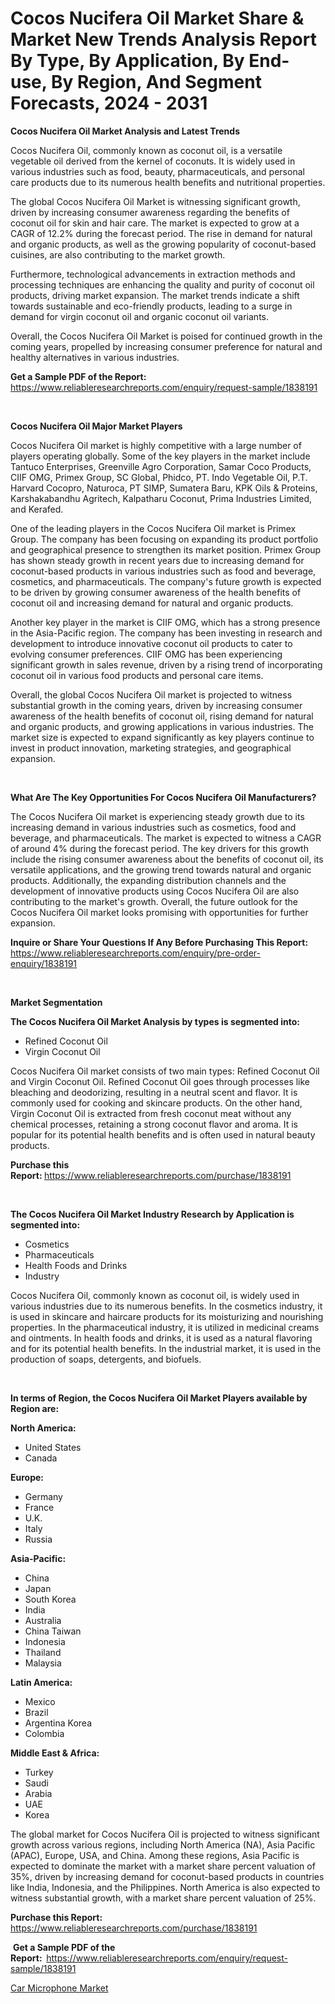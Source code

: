 <p><h1>Cocos Nucifera Oil Market Share & Market New Trends Analysis Report By Type, By Application, By End-use, By Region, And Segment Forecasts, 2024 - 2031</h1></p><p><strong>Cocos Nucifera Oil Market Analysis and Latest Trends</strong></p>
<p><p>Cocos Nucifera Oil, commonly known as coconut oil, is a versatile vegetable oil derived from the kernel of coconuts. It is widely used in various industries such as food, beauty, pharmaceuticals, and personal care products due to its numerous health benefits and nutritional properties.</p><p>The global Cocos Nucifera Oil Market is witnessing significant growth, driven by increasing consumer awareness regarding the benefits of coconut oil for skin and hair care. The market is expected to grow at a CAGR of 12.2% during the forecast period. The rise in demand for natural and organic products, as well as the growing popularity of coconut-based cuisines, are also contributing to the market growth.</p><p>Furthermore, technological advancements in extraction methods and processing techniques are enhancing the quality and purity of coconut oil products, driving market expansion. The market trends indicate a shift towards sustainable and eco-friendly products, leading to a surge in demand for virgin coconut oil and organic coconut oil variants.</p><p>Overall, the Cocos Nucifera Oil Market is poised for continued growth in the coming years, propelled by increasing consumer preference for natural and healthy alternatives in various industries.</p></p>
<p><strong>Get a Sample PDF of the Report:&nbsp;</strong> <a href="https://www.reliableresearchreports.com/enquiry/request-sample/1838191">https://www.reliableresearchreports.com/enquiry/request-sample/1838191</a></p>
<p>&nbsp;</p>
<p><strong>Cocos Nucifera Oil Major Market Players</strong></p>
<p><p>Cocos Nucifera Oil market is highly competitive with a large number of players operating globally. Some of the key players in the market include Tantuco Enterprises, Greenville Agro Corporation, Samar Coco Products, CIIF OMG, Primex Group, SC Global, Phidco, PT. Indo Vegetable Oil, P.T. Harvard Cocopro, Naturoca, PT SIMP, Sumatera Baru, KPK Oils & Proteins, Karshakabandhu Agritech, Kalpatharu Coconut, Prima Industries Limited, and Kerafed.</p><p>One of the leading players in the Cocos Nucifera Oil market is Primex Group. The company has been focusing on expanding its product portfolio and geographical presence to strengthen its market position. Primex Group has shown steady growth in recent years due to increasing demand for coconut-based products in various industries such as food and beverage, cosmetics, and pharmaceuticals. The company's future growth is expected to be driven by growing consumer awareness of the health benefits of coconut oil and increasing demand for natural and organic products.</p><p>Another key player in the market is CIIF OMG, which has a strong presence in the Asia-Pacific region. The company has been investing in research and development to introduce innovative coconut oil products to cater to evolving consumer preferences. CIIF OMG has been experiencing significant growth in sales revenue, driven by a rising trend of incorporating coconut oil in various food products and personal care items.</p><p>Overall, the global Cocos Nucifera Oil market is projected to witness substantial growth in the coming years, driven by increasing consumer awareness of the health benefits of coconut oil, rising demand for natural and organic products, and growing applications in various industries. The market size is expected to expand significantly as key players continue to invest in product innovation, marketing strategies, and geographical expansion.</p></p>
<p>&nbsp;</p>
<p><strong>What Are The Key Opportunities For Cocos Nucifera Oil Manufacturers?</strong></p>
<p><p>The Cocos Nucifera Oil market is experiencing steady growth due to its increasing demand in various industries such as cosmetics, food and beverage, and pharmaceuticals. The market is expected to witness a CAGR of around 4% during the forecast period. The key drivers for this growth include the rising consumer awareness about the benefits of coconut oil, its versatile applications, and the growing trend towards natural and organic products. Additionally, the expanding distribution channels and the development of innovative products using Cocos Nucifera Oil are also contributing to the market's growth. Overall, the future outlook for the Cocos Nucifera Oil market looks promising with opportunities for further expansion.</p></p>
<p><strong>Inquire or Share Your Questions If Any Before Purchasing This Report:</strong> <a href="https://www.reliableresearchreports.com/enquiry/pre-order-enquiry/1838191">https://www.reliableresearchreports.com/enquiry/pre-order-enquiry/1838191</a></p>
<p>&nbsp;</p>
<p><strong>Market Segmentation</strong></p>
<p><strong>The Cocos Nucifera Oil Market Analysis by types is segmented into:</strong></p>
<p><ul><li>Refined Coconut Oil</li><li>Virgin Coconut Oil</li></ul></p>
<p><p>Cocos Nucifera Oil market consists of two main types: Refined Coconut Oil and Virgin Coconut Oil. Refined Coconut Oil goes through processes like bleaching and deodorizing, resulting in a neutral scent and flavor. It is commonly used for cooking and skincare products. On the other hand, Virgin Coconut Oil is extracted from fresh coconut meat without any chemical processes, retaining a strong coconut flavor and aroma. It is popular for its potential health benefits and is often used in natural beauty products.</p></p>
<p><strong>Purchase this Report:&nbsp;</strong><a href="https://www.reliableresearchreports.com/purchase/1838191">https://www.reliableresearchreports.com/purchase/1838191</a></p>
<p>&nbsp;</p>
<p><strong>The Cocos Nucifera Oil Market Industry Research by Application is segmented into:</strong></p>
<p><ul><li>Cosmetics</li><li>Pharmaceuticals</li><li>Health Foods and Drinks</li><li>Industry</li></ul></p>
<p><p>Cocos Nucifera Oil, commonly known as coconut oil, is widely used in various industries due to its numerous benefits. In the cosmetics industry, it is used in skincare and haircare products for its moisturizing and nourishing properties. In the pharmaceutical industry, it is utilized in medicinal creams and ointments. In health foods and drinks, it is used as a natural flavoring and for its potential health benefits. In the industrial market, it is used in the production of soaps, detergents, and biofuels.</p></p>
<p>&nbsp;</p>
<p><strong>In terms of Region, the Cocos Nucifera Oil Market Players available by Region are:</strong></p>
<p>
    <p> <strong> North America: </strong>
        <ul>
            <li>United States</li>
            <li>Canada</li>
        </ul>
        </p> 
    <p> <strong> Europe: </strong>
        <ul>
            <li>Germany</li>
            <li>France</li>
            <li>U.K.</li>
            <li>Italy</li>
            <li>Russia</li>
        </ul>
        </p> 
    <p> <strong> Asia-Pacific: </strong>
        <ul>
            <li>China</li>
            <li>Japan</li>
            <li>South Korea</li>
            <li>India</li>
            <li>Australia</li>
            <li>China Taiwan</li>
            <li>Indonesia</li>
            <li>Thailand</li>
            <li>Malaysia</li>
        </ul>
        </p> 
    <p> <strong> Latin America: </strong>
        <ul>
            <li>Mexico</li>
            <li>Brazil</li>
            <li>Argentina Korea</li>
            <li>Colombia</li>
        </ul>
        </p> 
    <p> <strong> Middle East & Africa: </strong>
        <ul>
            <li>Turkey</li>
            <li>Saudi</li>
            <li>Arabia</li>
            <li>UAE</li>
            <li>Korea</li>
        </ul>
    </p>
    </p>
<p><p>The global market for Cocos Nucifera Oil is projected to witness significant growth across various regions, including North America (NA), Asia Pacific (APAC), Europe, USA, and China. Among these regions, Asia Pacific is expected to dominate the market with a market share percent valuation of 35%, driven by increasing demand for coconut-based products in countries like India, Indonesia, and the Philippines. North America is also expected to witness substantial growth, with a market share percent valuation of 25%.</p></p>
<p><strong>Purchase this Report: </strong><a href="https://www.reliableresearchreports.com/purchase/1838191">https://www.reliableresearchreports.com/purchase/1838191</a></p>
<p>&nbsp;<strong>Get a Sample PDF of the Report:&nbsp;&nbsp;</strong><a href="https://www.reliableresearchreports.com/enquiry/request-sample/1838191">https://www.reliableresearchreports.com/enquiry/request-sample/1838191</a></p>
<p><strong></strong></p>
<p><p><a href="https://frill-swim-3cd.notion.site/Car-Microphone-Market-Size-Share-Trends-Analysis-Report-By-Material-By-Type-By-End-user-By-Reg-ea6641652fb6478c97839a4af042fe4d">Car Microphone Market</a></p></p>